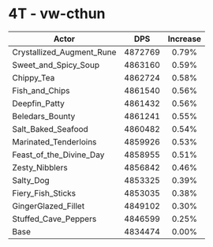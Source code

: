 # 4T - vw-cthun
| Actor | DPS | Increase |
|---|:---:|:---:|
|Crystallized_Augment_Rune|4872769|0.79%|
|Sweet_and_Spicy_Soup|4863160|0.59%|
|Chippy_Tea|4862724|0.58%|
|Fish_and_Chips|4861540|0.56%|
|Deepfin_Patty|4861432|0.56%|
|Beledars_Bounty|4861241|0.55%|
|Salt_Baked_Seafood|4860482|0.54%|
|Marinated_Tenderloins|4859926|0.53%|
|Feast_of_the_Divine_Day|4858955|0.51%|
|Zesty_Nibblers|4856842|0.46%|
|Salty_Dog|4853325|0.39%|
|Fiery_Fish_Sticks|4853035|0.38%|
|GingerGlazed_Fillet|4849102|0.30%|
|Stuffed_Cave_Peppers|4846599|0.25%|
|Base|4834474|0.00%|
